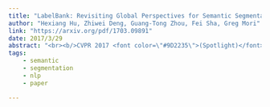 ```yaml
---
title: "LabelBank: Revisiting Global Perspectives for Semantic Segmentation"
author: "Hexiang Hu, Zhiwei Deng, Guang-Tong Zhou, Fei Sha, Greg Mori"
link: "https://arxiv.org/pdf/1703.09891"
date: 2017/3/29
abstract: "<br><b/>CVPR 2017 <font color=\"#9D2235\">(Spotlight)</font></b> in Honolulu, Hawaii."
tags:
    - semantic
    - segmentation
    - nlp
    - paper

---
```

